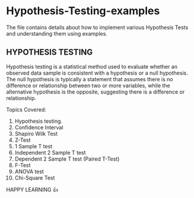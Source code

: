 # Hypothesis-Testing-examples
The file contains details about how to implement various Hypothesis Tests and understanding them using examples.

## HYPOTHESIS TESTING
Hypothesis testing is a statistical method used to evaluate whether an observed data sample is consistent with a hypothesis or a null hypothesis. The null hypothesis is typically a statement that assumes there is no difference or relationship between two or more variables, while the alternative hypothesis is the opposite, suggesting there is a difference or relationship.

Topics Covered:
1. Hypothesis testing.
2. Confidence Interval
3. Shapiro Wilk Test
4. Z-Test
5. 1 Sample T test
6. Independent 2 Sample T test
7. Dependent 2 Sample T test (Paired T-Test)
8. F-Test
9. ANOVA test
10. Chi-Square Test

HAPPY LEARNING 👍
